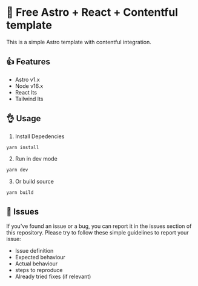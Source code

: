 # 🚀 Free Astro + React + Contentful template

This is a simple Astro template with contentful integration.

## 👍 Features

- Astro v1.x
- Node v16.x
- React lts
- Tailwind lts

## 👌 Usage

1. Install Depedencies

```sh
yarn install
```

2. Run in dev mode

```sh
yarn dev
```

3. Or build source

```sh
yarn build
```

## 🍔 Issues

If you've found an issue or a bug, you can report it in the issues section of this repository. Please try to follow these simple guidelines to report your issue:

- Issue definition
- Expected behaviour
- Actual behaviour
- steps to reproduce
- Already tried fixes (if relevant)
